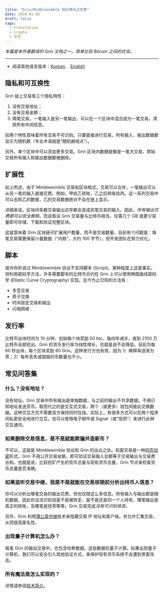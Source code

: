 ```yaml
---
title: "Grin/Mimblewimble 较比特币之优势"
date: 2020-01-05
draft: false
tags: 
  - translation
  - crypto
  - 中文
---
```


*本篇是本作者翻译的 Grin 文档之一。简单比较 Bitcoin 之间的优劣。*

-----------------------------------



* 阅读其他语言版本：[Korean](grin4bitcoiners_KR.md)、 [English](grin4bitcoiners.md)

## 隐私和可互换性

Grin 链上交易有三个隐私特性：

1. 没有交易地址；
2. 没有交易金额；
3. 两笔交易，一笔输入是另一笔输出，可以在一个区块中混合成为一笔交易，清除所有中间信息。

前两个特性意味着所有交易不可识别。只要直接进行交易，所有输入、输出数据都显示为随机数（专业术语就是“随机曲线点”）。

另外，单个区块中可以添加更多交易。Grin 区块内数据就像是一笔大交易，原始交易所有输入和输出数据都被删除。

## 扩展性

如上所述，由于 Mimblewimble 交易和区块格式，交易可以合并，一笔输出可以从另一笔的输入直接花费。例如，甲给乙转账，乙之后转账给丙。这一系列交易中可以去除乙的数据，乙的交易数据绝对不会在链上显示。

详细来说，区块间多数交易输出迟早都会变成另笔交易的输入。因此，*所有输出花费都可以安全删除*。而且假设 Grin 交易量与比特币相当，仅需几个 GB 或更少容量即可存储、下载和验证完整区块。

这就意味着 Grin 区块链可扩展用户数量，而不是交易数量。目前有个问题是：每笔交易需要保留小量数据（“内核”，大约 100 字节）。但开发团队在努力优化。

## 脚本


或许你听说过 Mimblewimble 协议不支持脚本 (Script)。某种程度上这是事实。但利用密码学方法，许多需要脚本的比特币合约在 Grin 上可以使用椭圆曲线密码学 (Elliptic Curve Cryptography) 实现。迄今为止已知的方法有：

* 多签交易
* 原子交换
* 时间锁定交易和输出
* 闪电网络

## 发行率

比特币出块时间为 10 分钟，初始每个块奖励 50 btc，每四年减半，直到 2100 万比特币全部挖出。Grin 的货币发行率为线性增长，也就是说不会降低。目前为每 60 秒出块，每个区块奖励 60 Grin。这种发行方也有效，因为 1）稀释率逐渐为零；2）每年丢失或销毁的币数量也不小。

## 常见问答集

### 什么？没有地址？

没有地址。Grin 交易中所有输出是单独数据，与之前的输出不共享数据。不用已知地址发送货币，取而代之的是交互式交易，两个（或更多）钱包间彼此交换数据。这种交互方式不需要双方保持同时在线。实际上，有很多方式可以在两个程序间私密安全地进行交互。也可以使用电子邮件或 Signal（或“信鸽”）来进行此种交互通讯。

### 如果删除交易信息，是不是就能欺骗并造新币？

不可以，这就是 Mimblewimble 协议和 Grin 的出众之处。机密交易是一种[同态加密](https://en.wikipedia.org/wiki/Homomorphic_encryption)形式。Grin 不用公开交易金额，即可验证交易输入总额等于交易输出与交易费总和。也就是说，比较挖矿产生的货币总量与现有货币总量，Grin 节点来检查货币总量是否准确。

### 如果监听交易中继，我是不是就能在交易核销前分析出持币人信息？

你可以分析出哪笔交易的输出花费，但也仅限这么多信息。所有输入与输出都是随机数据，因此你没法识别钱是不是被转走，是不是还是同一个人持有，哪笔输出是真正的转账，及哪笔是找零等等。Grin 交易完成*没有可识别信息*。

另外，Grin 利用[蒲公英中继](dandelion/dandelion.md)技术来隐藏交易 IP 地址和客户端，并允许汇集交易，从而提高匿名性。

### 出现量子计算机怎么办？

每笔 Grin 的输出交易中，也包含哈希数据。这些数据抗量子计算。如果出现量子计算机，我们可以安全引入其他验证方式，来保护现有货币系统不会遭到黑客攻击。

### 所有魔法是怎么实现的？

详情请参阅[技术简介](intro.md)。

